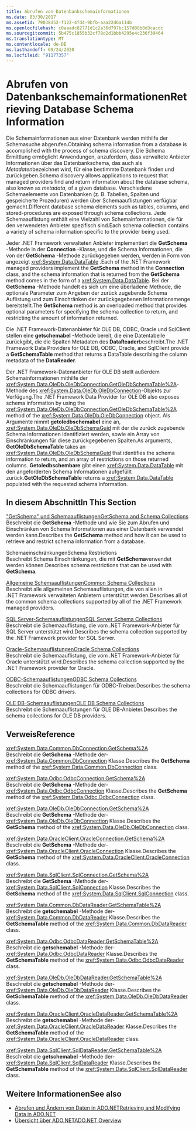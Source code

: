 ```yaml
---
title: Abrufen von Datenbankschemainformationen
ms.date: 03/30/2017
ms.assetid: 79038d52-f122-4fd4-9bfb-aaa22d6a114b
ms.openlocfilehash: c0aaadc82771d1c2a36d797bc157d88b8d3cacdc
ms.sourcegitcommit: 5b475c1855b32cf78d2d1bbb4295e4c236f39464
ms.translationtype: MT
ms.contentlocale: de-DE
ms.lasthandoff: 09/24/2020
ms.locfileid: "91177357"
---
```

# <a name="retrieving-database-schema-information"></a><span data-ttu-id="7e752-102">Abrufen von Datenbankschemainformationen</span><span class="sxs-lookup"><span data-stu-id="7e752-102">Retrieving Database Schema Information</span></span>

<span data-ttu-id="7e752-103">Die Schemainformationen aus einer Datenbank werden mithilfe der Schemasuche abgerufen.</span><span class="sxs-lookup"><span data-stu-id="7e752-103">Obtaining schema information from a database is accomplished with the process of schema discovery.</span></span> <span data-ttu-id="7e752-104">Die Schema Ermittlung ermöglicht Anwendungen, anzufordern, dass verwaltete Anbieter Informationen über das Datenbankschema, das auch als *Metadaten*bezeichnet wird, für eine bestimmte Datenbank finden und zurückgeben.</span><span class="sxs-lookup"><span data-stu-id="7e752-104">Schema discovery allows applications to request that managed providers find and return information about the database schema, also known as *metadata*, of a given database.</span></span> <span data-ttu-id="7e752-105">Verschiedene Schemaelemente von Datenbanken (z. B. Tabellen, Spalten und gespeicherte Prozeduren) werden über Schemaauflistungen verfügbar gemacht.</span><span class="sxs-lookup"><span data-stu-id="7e752-105">Different database schema elements such as tables, columns, and stored-procedures are exposed through schema collections.</span></span> <span data-ttu-id="7e752-106">Jede Schemaauflistung enthält eine Vielzahl von Schemainformationen, die für den verwendeten Anbieter spezifisch sind.</span><span class="sxs-lookup"><span data-stu-id="7e752-106">Each schema collection contains a variety of schema information specific to the provider being used.</span></span>  
  
 <span data-ttu-id="7e752-107">Jeder .NET Framework verwalteten Anbieter implementiert die **GetSchema** -Methode in der **Connection** -Klasse, und die Schema Informationen, die von der **GetSchema** -Methode zurückgegeben werden, werden in Form von angezeigt <xref:System.Data.DataTable> .</span><span class="sxs-lookup"><span data-stu-id="7e752-107">Each of the .NET Framework managed providers implement the **GetSchema** method in the **Connection** class, and the schema information that is returned from the **GetSchema** method comes in the form of a <xref:System.Data.DataTable>.</span></span> <span data-ttu-id="7e752-108">Bei der **GetSchema** -Methode handelt es sich um eine überladene Methode, die optionale Parameter zum Angeben der zurück zugebende Schema Auflistung und zum Einschränken der zurückgegebenen Informationsmenge bereitstellt.</span><span class="sxs-lookup"><span data-stu-id="7e752-108">The **GetSchema** method is an overloaded method that provides optional parameters for specifying the schema collection to return, and restricting the amount of information returned.</span></span>  
  
 <span data-ttu-id="7e752-109">Die .NET Framework-Datenanbieter für OLE DB, ODBC, Oracle und SqlClient stellen eine **getschemabel** -Methode bereit, die eine Datentabelle zurückgibt, die die Spalten Metadaten des **DataReader**beschreibt.</span><span class="sxs-lookup"><span data-stu-id="7e752-109">The .NET Framework Data Providers for OLE DB, ODBC, Oracle, and SqlClient provide a **GetSchemaTable** method that returns a DataTable describing the column metadata of the **DataReader**.</span></span>  
  
 <span data-ttu-id="7e752-110">Der .NET Framework-Datenanbieter für OLE DB stellt außerdem Schemainformationen mithilfe der <xref:System.Data.OleDb.OleDbConnection.GetOleDbSchemaTable%2A>-Methode des <xref:System.Data.OleDb.OleDbConnection>-Objekts zur Verfügung.</span><span class="sxs-lookup"><span data-stu-id="7e752-110">The .NET Framework Data Provider for OLE DB also exposes schema information by using the <xref:System.Data.OleDb.OleDbConnection.GetOleDbSchemaTable%2A> method of the <xref:System.Data.OleDb.OleDbConnection> object.</span></span> <span data-ttu-id="7e752-111">Als Argumente nimmt **getoledbschemabel** eine an, <xref:System.Data.OleDb.OleDbSchemaGuid> mit der die zurück zugebende Schema Informationen identifiziert werden, sowie ein Array von Einschränkungen für diese zurückgegebenen Spalten.</span><span class="sxs-lookup"><span data-stu-id="7e752-111">As arguments, **GetOleDbSchemaTable** takes an <xref:System.Data.OleDb.OleDbSchemaGuid> that identifies the schema information to return, and an array of restrictions on those returned columns.</span></span> <span data-ttu-id="7e752-112">**Getoledbschembare** gibt einen <xref:System.Data.DataTable> mit den angeforderten Schema Informationen aufgefüllt zurück.</span><span class="sxs-lookup"><span data-stu-id="7e752-112">**GetOleDbSchemaTable** returns a <xref:System.Data.DataTable> populated with the requested schema information.</span></span>  
  
## <a name="in-this-section"></a><span data-ttu-id="7e752-113">In diesem Abschnitt</span><span class="sxs-lookup"><span data-stu-id="7e752-113">In This Section</span></span>  

 [<span data-ttu-id="7e752-114">"GetSchema" und Schemaauflistungen</span><span class="sxs-lookup"><span data-stu-id="7e752-114">GetSchema and Schema Collections</span></span>](getschema-and-schema-collections.md)  
 <span data-ttu-id="7e752-115">Beschreibt die **GetSchema** -Methode und wie Sie zum Abrufen und Einschränken von Schema Informationen aus einer Datenbank verwendet werden kann.</span><span class="sxs-lookup"><span data-stu-id="7e752-115">Describes the **GetSchema** method and how it can be used to retrieve and restrict schema information from a database.</span></span>  
  
 <span data-ttu-id="7e752-116">Schemaeinschränkungen</span><span class="sxs-lookup"><span data-stu-id="7e752-116">Schema Restrictions</span></span>  
 <span data-ttu-id="7e752-117">Beschreibt Schema Einschränkungen, die mit **GetSchema**verwendet werden können.</span><span class="sxs-lookup"><span data-stu-id="7e752-117">Describes schema restrictions that can be used with **GetSchema**.</span></span>  
  
 [<span data-ttu-id="7e752-118">Allgemeine Schemaauflistungen</span><span class="sxs-lookup"><span data-stu-id="7e752-118">Common Schema Collections</span></span>](common-schema-collections.md)  
 <span data-ttu-id="7e752-119">Beschreibt alle allgemeinen Schemaauflistungen, die von allen in .NET Framework verwalteten Anbietern unterstützt werden.</span><span class="sxs-lookup"><span data-stu-id="7e752-119">Describes all of the common schema collections supported by all of the .NET Framework managed providers.</span></span>  
  
 [<span data-ttu-id="7e752-120">SQL Server-Schemaauflistungen</span><span class="sxs-lookup"><span data-stu-id="7e752-120">SQL Server Schema Collections</span></span>](sql-server-schema-collections.md)  
 <span data-ttu-id="7e752-121">Beschreibt die Schemaauflistung, die vom .NET Framework-Anbieter für SQL Server unterstützt wird.</span><span class="sxs-lookup"><span data-stu-id="7e752-121">Describes the schema collection supported by the .NET Framework provider for SQL Server.</span></span>  
  
 [<span data-ttu-id="7e752-122">Oracle-Schemaauflistungen</span><span class="sxs-lookup"><span data-stu-id="7e752-122">Oracle Schema Collections</span></span>](oracle-schema-collections.md)  
 <span data-ttu-id="7e752-123">Beschreibt die Schemaauflistung, die vom .NET Framework-Anbieter für Oracle unterstützt wird.</span><span class="sxs-lookup"><span data-stu-id="7e752-123">Describes the schema collection supported by the .NET Framework provider for Oracle.</span></span>  
  
 [<span data-ttu-id="7e752-124">ODBC-Schemaauflistungen</span><span class="sxs-lookup"><span data-stu-id="7e752-124">ODBC Schema Collections</span></span>](odbc-schema-collections.md)  
 <span data-ttu-id="7e752-125">Beschreibt die Schemaauflistungen für ODBC-Treiber.</span><span class="sxs-lookup"><span data-stu-id="7e752-125">Describes the schema collections for ODBC drivers.</span></span>  
  
 [<span data-ttu-id="7e752-126">OLE DB-Schemaauflistungen</span><span class="sxs-lookup"><span data-stu-id="7e752-126">OLE DB Schema Collections</span></span>](ole-db-schema-collections.md)  
 <span data-ttu-id="7e752-127">Beschreibt die Schemaauflistungen für OLE DB-Anbieter.</span><span class="sxs-lookup"><span data-stu-id="7e752-127">Describes the schema collections for OLE DB providers.</span></span>  
  
## <a name="reference"></a><span data-ttu-id="7e752-128">Verweis</span><span class="sxs-lookup"><span data-stu-id="7e752-128">Reference</span></span>  

 <xref:System.Data.Common.DbConnection.GetSchema%2A>  
 <span data-ttu-id="7e752-129">Beschreibt die **GetSchema** -Methode der- <xref:System.Data.Common.DbConnection> Klasse.</span><span class="sxs-lookup"><span data-stu-id="7e752-129">Describes the **GetSchema** method of the <xref:System.Data.Common.DbConnection> class.</span></span>  
  
 <xref:System.Data.Odbc.OdbcConnection.GetSchema%2A>  
 <span data-ttu-id="7e752-130">Beschreibt die **GetSchema** -Methode der- <xref:System.Data.Odbc.OdbcConnection> Klasse.</span><span class="sxs-lookup"><span data-stu-id="7e752-130">Describes the **GetSchema** method of the <xref:System.Data.Odbc.OdbcConnection> class.</span></span>  
  
 <xref:System.Data.OleDb.OleDbConnection.GetSchema%2A>  
 <span data-ttu-id="7e752-131">Beschreibt die **GetSchema** -Methode der- <xref:System.Data.OleDb.OleDbConnection> Klasse.</span><span class="sxs-lookup"><span data-stu-id="7e752-131">Describes the **GetSchema** method of the <xref:System.Data.OleDb.OleDbConnection> class.</span></span>  
  
 <xref:System.Data.OracleClient.OracleConnection.GetSchema%2A>  
 <span data-ttu-id="7e752-132">Beschreibt die **GetSchema** -Methode der- <xref:System.Data.OracleClient.OracleConnection> Klasse.</span><span class="sxs-lookup"><span data-stu-id="7e752-132">Describes the **GetSchema** method of the <xref:System.Data.OracleClient.OracleConnection> class.</span></span>  
  
 <xref:System.Data.SqlClient.SqlConnection.GetSchema%2A>  
 <span data-ttu-id="7e752-133">Beschreibt die **GetSchema** -Methode der- <xref:System.Data.SqlClient.SqlConnection> Klasse.</span><span class="sxs-lookup"><span data-stu-id="7e752-133">Describes the **GetSchema** method of the <xref:System.Data.SqlClient.SqlConnection> class.</span></span>  
  
 <xref:System.Data.Common.DbDataReader.GetSchemaTable%2A>  
 <span data-ttu-id="7e752-134">Beschreibt die **getschemabel** -Methode der- <xref:System.Data.Common.DbDataReader> Klasse.</span><span class="sxs-lookup"><span data-stu-id="7e752-134">Describes the **GetSchemaTable** method of the <xref:System.Data.Common.DbDataReader> class.</span></span>  
  
 <xref:System.Data.Odbc.OdbcDataReader.GetSchemaTable%2A>  
 <span data-ttu-id="7e752-135">Beschreibt die **getschemabel** -Methode der- <xref:System.Data.Odbc.OdbcDataReader> Klasse.</span><span class="sxs-lookup"><span data-stu-id="7e752-135">Describes the **GetSchemaTable** method of the <xref:System.Data.Odbc.OdbcDataReader> class.</span></span>  
  
 <xref:System.Data.OleDb.OleDbDataReader.GetSchemaTable%2A>  
 <span data-ttu-id="7e752-136">Beschreibt die **getschemabel** -Methode der- <xref:System.Data.OleDb.OleDbDataReader> Klasse.</span><span class="sxs-lookup"><span data-stu-id="7e752-136">Describes the **GetSchemaTable** method of the <xref:System.Data.OleDb.OleDbDataReader> class.</span></span>  
  
 <xref:System.Data.OracleClient.OracleDataReader.GetSchemaTable%2A>  
 <span data-ttu-id="7e752-137">Beschreibt die **getschemabel** -Methode der- <xref:System.Data.OracleClient.OracleDataReader> Klasse.</span><span class="sxs-lookup"><span data-stu-id="7e752-137">Describes the **GetSchemaTable** method of the <xref:System.Data.OracleClient.OracleDataReader> class.</span></span>  
  
 <xref:System.Data.SqlClient.SqlDataReader.GetSchemaTable%2A>  
 <span data-ttu-id="7e752-138">Beschreibt die **getschemabel** -Methode der- <xref:System.Data.SqlClient.SqlDataReader> Klasse.</span><span class="sxs-lookup"><span data-stu-id="7e752-138">Describes the **GetSchemaTable** method of the <xref:System.Data.SqlClient.SqlDataReader> class.</span></span>  
  
## <a name="see-also"></a><span data-ttu-id="7e752-139">Weitere Informationen</span><span class="sxs-lookup"><span data-stu-id="7e752-139">See also</span></span>

- [<span data-ttu-id="7e752-140">Abrufen und Ändern von Daten in ADO.NET</span><span class="sxs-lookup"><span data-stu-id="7e752-140">Retrieving and Modifying Data in ADO.NET</span></span>](retrieving-and-modifying-data.md)
- [<span data-ttu-id="7e752-141">Übersicht über ADO.NET</span><span class="sxs-lookup"><span data-stu-id="7e752-141">ADO.NET Overview</span></span>](ado-net-overview.md)
